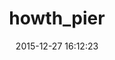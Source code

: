 ---
title:		"howth_pier"
type:		"upload"
description:		"TBC"
date:		"2015-12-27 16:12:23"
album:		"landscapes"
filename:		"howth-pier.md"
series:		""
cl_public_id:		"landscapes/howth_pier"
cl_version:		1497004696
format:		"tiff"
bytes:		4762184
width:		2560
height:		1440
exposure_mode:		"Auto"
program:		"Aperture-priority AE"
aperture:		undefined
focal_length:		"24.0 mm"
iso:		"320"
shutter_speed:		undefined
metering:		"Multi-segment"
flash:		"Off, Did not fire"
white_balance:		"Manual"
colour_temp:		"No colour temperature"
has_crop:		"No"
orientation:		"Horizontal (normal)"
camera_model:		"NIKON D800"
lens_info:		"No lens info"
artist:		"No artist info"
x_resolution:		"300"
y_resolution:		"300"
---